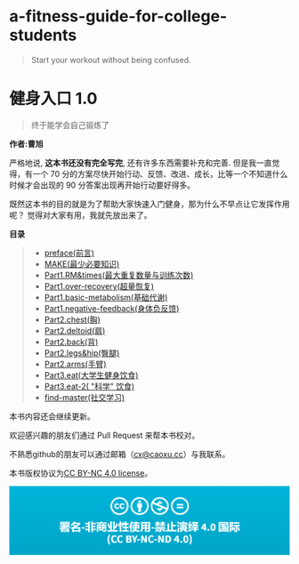 # a-fitness-guide-for-college-students

> Start your workout without being  confused.

# 健身入口 1.0

> 终于能学会自己锻炼了

**作者:曹旭**

严格地说, **这本书还没有完全写完**, 还有许多东西需要补充和完善. 但是我一直觉得，有一个 70 分的方案尽快开始行动、反馈、改进、成长，比等一个不知道什么时候才会出现的 90 分答案出现再开始行动要好得多。

既然这本书的目的就是为了帮助大家快速入门健身，那为什么不早点让它发挥作用呢？ 觉得对大家有用，我就先放出来了。

**目录**



>* [preface(前言)](https://github.com/caoxuCarlos/A-Fitness-Guide-for-College-Students/blob/master/markdowns/preface.md)
>* [MAKE(最少必要知识)](https://github.com/caoxuCarlos/a-fitness-guide-for-college-students/blob/master/markdowns/MAKE.md)
>* [Part1.RM&times(最大重复数量与训练次数)](https://github.com/caoxuCarlos/a-fitness-guide-for-college-students/blob/master/markdowns/Part1.RM%26times.md)
>* [Part1.over-recovery(超量恢复)](https://github.com/caoxuCarlos/a-fitness-guide-for-college-students/blob/master/markdowns/Part1.over-recovery.md)
>* [Part1.basic-metabolism(基础代谢)](https://github.com/caoxuCarlos/a-fitness-guide-for-college-students/blob/master/markdowns/Part1.basic-metabolism.md)
>* [Part1.negative-feedback(身体负反馈)](https://github.com/caoxuCarlos/a-fitness-guide-for-college-students/blob/master/markdowns/Part1.negative-feedback.md)
>* [Part2.chest(胸)](https://github.com/caoxuCarlos/a-fitness-guide-for-college-students/blob/master/markdowns/Part2.chest.md)
>* [Part2.deltoid(肩)](https://github.com/caoxuCarlos/a-fitness-guide-for-college-students/blob/master/markdowns/Part2.deltoid.md)
>* [Part2.back(背)](https://github.com/caoxuCarlos/a-fitness-guide-for-college-students/blob/master/markdowns/Part2.back.md)
>* [Part2.legs&hip(臀腿)](https://github.com/caoxuCarlos/a-fitness-guide-for-college-students/blob/master/markdowns/Part2.legs%26hip.md)
>* [Part2.arms(手臂)](https://github.com/caoxuCarlos/a-fitness-guide-for-college-students/blob/master/markdowns/Part2.arms.md)
>* [Part3.eat(大学生健身饮食)](https://github.com/caoxuCarlos/a-fitness-guide-for-college-students/blob/master/markdowns/Part3.eat.md)
>* [Part3.eat-2( "科学" 饮食)](https://github.com/caoxuCarlos/a-fitness-guide-for-college-students/blob/master/markdowns/Part3.eat-2.md)
>* [find-master(社交学习)](https://github.com/caoxuCarlos/a-fitness-guide-for-college-students/blob/master/markdowns/find-master.md)

本书内容还会继续更新。

欢迎感兴趣的朋友们通过 Pull Request 来帮本书校对。

不熟悉github的朋友可以通过邮箱（cx@caoxu.cc）与我联系。

本书版权协议为[CC BY-NC 4.0 license](http://creativecommons.org/licenses/by-nc-nd/4.0/)。

![](https://github.com/caoxuCarlos/a-fitness-guide-for-college-students/blob/master/images/copyright01.png?raw=true)

